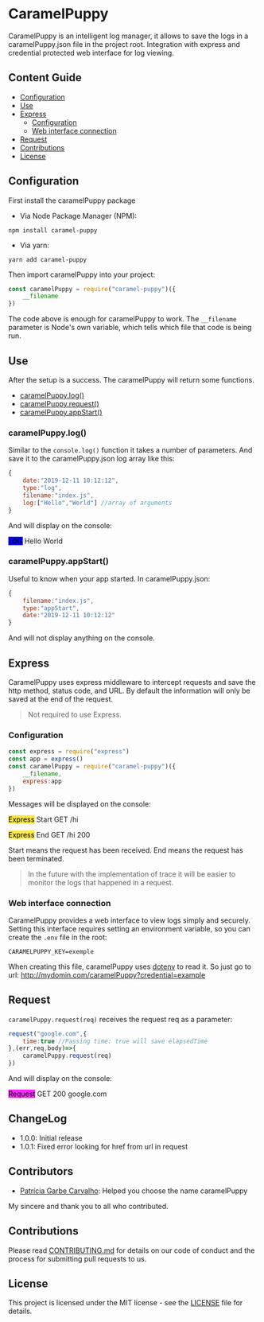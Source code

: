 # CaramelPuppy

CaramelPuppy is an intelligent log manager, it allows to save the logs in a caramelPuppy.json file in the project root.  Integration with express and credential protected web interface for log viewing.

## Content Guide
- [Configuration](#configuration)
- [Use](#use)
- [Express](#express)
  - [Configuration](#configuration-1)
  - [Web interface connection](#web-interface-connection)
- [Request](#request)
- [Contributions](#contributions)
- [License](#license)

## Configuration

First install the caramelPuppy package
- Via Node Package Manager (NPM):
```
npm install caramel-puppy
```
- Via yarn:
```
yarn add caramel-puppy
```

Then import caramelPuppy into your project:
```js
const caramelPuppy = require("caramel-puppy")({
    __filename
})
```
The code above is enough for caramelPuppy to work.  The `__filename` parameter is Node's own variable, which tells which file that code is being run.

## Use

After the setup is a success.  The caramelPuppy will return some functions.
- [caramelPuppy.log()](#caramelPuppylog)
- [caramelPuppy.request()](#request)
- [caramelPuppy.appStart()](#caramelPuppyappstart)
### caramelPuppy.log()
Similar to the `console.log()` function it takes a number of parameters.  And save it to the caramelPuppy.json log array like this:
```js
{
    date:"2019-12-11 10:12:12",
    type:"log",
    filename:"index.js",
    log:["Hello","World"] //array of arguments
}
```
And will display on the console:

<span style="background-color:blue;color:Black;">LOG</span> Hello World
### caramelPuppy.appStart()
Useful to know when your app started.
In caramelPuppy.json:
```js
{
    filename:"index.js",
    type:"appStart",
    date:"2019-12-11 10:12:12"
}
```
And will not display anything on the console.

## Express

CaramelPuppy uses express middleware to intercept requests and save the http method, status code, and URL.
By default the information will only be saved at the end of the request.
> Not required to use Express.
### Configuration
```js
const express = require("express")
const app = express()
const caramelPuppy = require("caramel-puppy")({
    __filename,
    express:app
})
```
Messages will be displayed on the console:

<span style='background-color:#ffe846; color:black;'>Express</span> Start GET /hi 

<span style='background-color:#ffe846; color:black;'>Express</span> End GET /hi 200

Start means the request has been received.
End means the request has been terminated.
> In the future with the implementation of trace it will be easier to monitor the logs that happened in a request.
### Web interface connection

CaramelPuppy provides a web interface to view logs simply and securely.
Setting this interface requires setting an environment variable, so you can create the `.env` file in the root:
```
CARAMELPUPPY_KEY=exemple
```
When creating this file, caramelPuppy uses [dotenv](https://www.npmjs.com/package/dotenv) to read it.  So just go to url: http://mydomin.com/caramelPuppy?credential=example

## Request

`caramelPuppy.request(req)` receives the request req as a parameter:
```js
request("google.com",{
	time:true //Passing time: true will save elapsedTime
},(err,req,body)=>{
	caramelPuppy.request(req)
})
```
And will display on the console:

<span style='background-color:#ff2eff; color:black;'>Request</span> GET 200 google.com

## ChangeLog

- 1.0.0: Initial release
- 1.0.1: Fixed error looking for href from url in request

## Contributors

- [Patrícia Garbe Carvalho](https://www.facebook.com/profile.php?id=100009279859979): Helped you choose the name caramelPuppy

My sincere and thank you to all who contributed.

## Contributions

Please read [CONTRIBUTING.md](CONTRIBUTING.md) for details on our code of conduct and the process for submitting pull requests to us.

## License

This project is licensed under the MIT license - see the [LICENSE](LICENSE) file for details.
